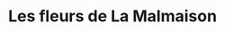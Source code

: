 ---
title: "Les fleurs de La Malmaison"
url: /rueil-malmaison/les-fleurs-de-la-malmaison/
shop: Blumen
---